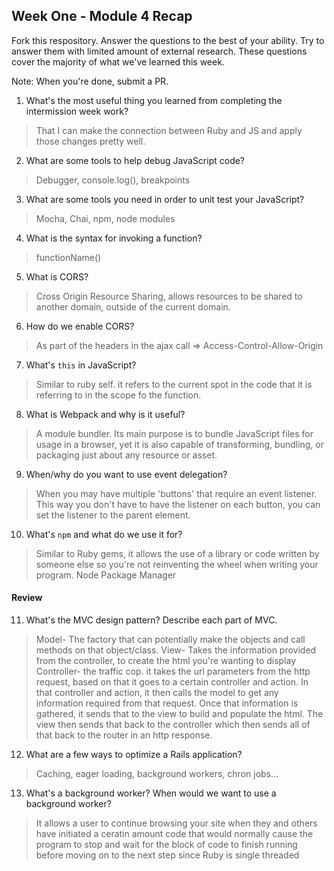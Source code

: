 ## Week One - Module 4 Recap

Fork this respository. Answer the questions to the best of your ability. Try to answer them with limited amount of external research. These questions cover the majority of what we've learned this week.

Note: When you're done, submit a PR.

1. What's the most useful thing you learned from completing the intermission week work?

>That I can make the connection between Ruby and JS and apply those changes pretty well.

2. What are some tools to help debug JavaScript code?

>Debugger, console.log(), breakpoints

3. What are some tools you need in order to unit test your JavaScript?

>Mocha, Chai, npm, node modules

4. What is the syntax for invoking a function?

>functionName()

5. What is CORS?

>Cross Origin Resource Sharing, allows resources to be shared to another domain,
outside of the current domain.

6. How do we enable CORS?

>As part of the headers in the ajax call => Access-Control-Allow-Origin

7. What's `this` in JavaScript?

>Similar to ruby self. it refers to the current spot in the code that it is referring to in the scope fo the function.

8. What is Webpack and why is it useful?

>A module bundler. Its main purpose is to bundle JavaScript files for usage in a browser, yet it is also capable of transforming, bundling, or packaging just about any resource or asset.

9. When/why do you want to use event delegation?

>When you may have multiple 'buttons' that require an event listener. This way
you don't have to have the listener on each button, you can set the listener to
the parent element.

10. What's `npm` and what do we use it for?

>Similar to Ruby gems, it allows the use of a library or code written by someone
else so you're not reinventing the wheel  when writing your program. Node Package Manager


#### Review
11. What's the MVC design pattern? Describe each part of MVC.

>Model- The factory that can potentially make the objects and call methods on that object/class.
View- Takes the information provided from the controller, to create the html you're wanting to display
Controller- the traffic cop. it takes the url parameters from the http request,
based on that it goes to a certain controller and action. In that controller and action, it
then calls the model to get any information required from that request. Once that
information is gathered, it sends that to the view to build and populate the html.
The view then sends that back to the controller which then sends all of that back to
the router in an http response.
12. What are a few ways to optimize a Rails application?

> Caching, eager loading, background workers, chron jobs...

13. What's a background worker? When would we want to use a background worker?

>It allows a user to continue browsing your site when they and others have initiated
a ceratin amount code that would normally cause the program to stop and wait for the block of code to
finish running before moving on to the next step since Ruby is single threaded
